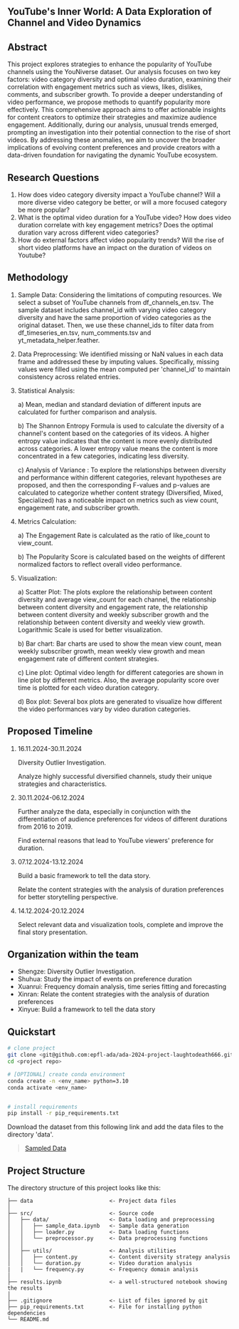 ## YouTube's Inner World: A Data Exploration of Channel and Video Dynamics

## Abstract

This project explores strategies to enhance the popularity of YouTube channels using the YouNiverse dataset. Our analysis focuses on two key factors: video category diversity and optimal video duration, examining their correlation with engagement metrics such as views, likes, dislikes, comments, and subscriber growth. To provide a deeper understanding of video performance, we propose methods to quantify popularity more effectively. This comprehensive approach aims to offer actionable insights for content creators to optimize their strategies and maximize audience engagement. Additionally, during our analysis, unusual trends emerged, prompting an investigation into their potential connection to the rise of short videos. By addressing these anomalies, we aim to uncover the broader implications of evolving content preferences and provide creators with a data-driven foundation for navigating the dynamic YouTube ecosystem.

## Research Questions
1. How does video category diversity impact a YouTube channel? Will a more diverse video category be better, or will a more focused category be more popular?
2. What is the optimal video duration for a YouTube video? How does video duration correlate with key engagement metrics? Does the optimal duration vary across different video categories?
3. How do external factors affect video popularity trends? Will the rise of short video platforms have an impact on the duration of videos on Youtube?

## Methodology
1. Sample Data: Considering the limitations of computing resources. We select a subset of YouTube channels from df_channels_en.tsv. The sample dataset includes channel_id with varying video category diversity and have the same proportion of video categories as the original dataset. Then, we use these channel_ids to filter data from df_timeseries_en.tsv, num_comments.tsv and yt_metadata_helper.feather.

1. Data Preprocessing: We identified missing or NaN values in each data frame and addressed these by imputing values. Specifically, missing values were filled using the mean computed per 'channel_id' to maintain consistency across related entries.

1. Statistical Analysis: 

   a) Mean, median and standard deviation of different inputs are calculated for further comparison and analysis.

   b) The Shannon Entropy Formula is used to calculate the diversity of a channel's content based on the categories of its videos.  A higher entropy value indicates that the content is more evenly distributed across categories. A lower entropy value means the content is more concentrated in a few categories, indicating less diversity.

   c) Analysis of Variance : To explore the relationships between diversity and performance within different categories, relevant hypotheses are proposed, and then the corresponding F-values and p-values are calculated to categorize whether content strategy (Diversified, Mixed, Specialized) has a noticeable impact on metrics such as view count, engagement rate, and subscriber growth. 

1. Metrics Calculation: 

   a) The Engagement Rate is calculated as the ratio of like_count to view_count.

   b) The Popularity Score is calculated based on the weights of different normalized factors to reflect overall video performance.

1. Visualization: 

   a) Scatter Plot: The plots explore the relationship between content diversity and average view_count for each channel,  the relationship between content diversity and engagement rate, the relationship between content diversity and weekly subscriber growth and the relationship between content diversity and weekly view growth. Logarithmic Scale is used for better visualization.

   b) Bar chart: Bar charts are used to show the mean view count, mean weekly subscriber growth, mean weekly view growth and mean engagement rate of different content strategies.

   c) Line plot: Optimal video length for different categories are shown in line plot by different metrics. Also, the average popularity score over time is plotted for each video duration category.

   d) Box plot: Several box plots are generated to visualize how different the video performances vary by video duration categories.

## Proposed Timeline

1. 16.11.2024-30.11.2024

   Diversity Outlier Investigation.

   Analyze highly successful diversified channels, study their unique strategies and characteristics.

2. 30.11.2024-06.12.2024

   Further analyze the data, especially in conjunction with the differentiation of audience preferences for videos of different durations from 2016 to 2019. 

   Find external reasons that lead to YouTube viewers' preference for duration.

3. 07.12.2024-13.12.2024

   Build a basic framework to tell the data story. 

   Relate the content strategies with the analysis of duration preferences for better storytelling perspective.

4. 14.12.2024-20.12.2024

   Select relevant data and visualization tools, complete and improve the final story presentation.

## Organization within the team
- Shengze: Diversity Outlier Investigation.
- Shuhua: Study the impact of events on preference duration
- Xuanrui: Frequency domain analysis, time series fitting and forecasting
- Xinran: Relate the content strategies with the analysis of duration preferences
- Xinyue: Build a framework to tell the data story


## Quickstart

```bash
# clone project
git clone <git@github.com:epfl-ada/ada-2024-project-laughtodeath666.git>
cd <project repo>

# [OPTIONAL] create conda environment
conda create -n <env_name> python=3.10 
conda activate <env_name>


# install requirements
pip install -r pip_requirements.txt
```

Download the dataset from this following link and add the data files to the directory 'data'.
> [Sampled Data](https://drive.google.com/drive/folders/1MgLEmq6yTFvKvjFenrXe93HaLlVR8xqw?usp=sharing)

## Project Structure

The directory structure of this project looks like this:

```
├── data                        <- Project data files
│
├── src/                        <- Source code
│   ├── data/                   <- Data loading and preprocessing
│   │   ├── sample_data.ipynb   <- Sample data generation
│   │   ├── loader.py           <- Data loading functions
│   │   └── preprocessor.py     <- Data preprocessing functions
│   │
│   ├── utils/                  <- Analysis utilities
│   │   ├── content.py          <- Content diversity strategy analysis
│   │   └── duration.py         <- Video duration analysis
|   |   └── frequency.py        <- Frequency domain analysis
│
├── results.ipynb               <- a well-structured notebook showing the results
│
├── .gitignore                  <- List of files ignored by git
├── pip_requirements.txt        <- File for installing python dependencies
└── README.md
```


